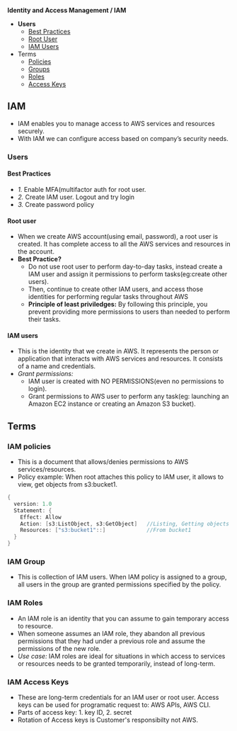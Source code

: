 **Identity and Access Management / IAM**
- **Users**
  - [Best Practices](#bp)
  - [Root User](#r)
  - [IAM Users](#iu)
- Terms
  - [Policies](#p)
  - [Groups](#g)
  - [Roles](#r)
  - [Access Keys](#ak)

## IAM
- IAM enables you to manage access to AWS services and resources securely.   
- With IAM we can configure access based on company’s security needs. 

### Users
<a name=bp></a>
#### Best Practices
- _1._ Enable MFA(multifactor auth for root user.
- _2._ Create IAM user. Logout and try login
- _3._ Create password policy
<a name=r></a>
#### Root user
- When we create AWS account(using email, password), a root user is created. It has complete access to all the AWS services and resources in the account.
- **Best Practice?**
  - Do not use root user to perform day-to-day tasks, instead create a IAM user and assign it permissions to perform tasks(eg:create other users).
  - Then, continue to create other IAM users, and access those identities for performing regular tasks throughout AWS
  - **Principle of least priviledges:** By following this principle, you prevent providing more permissions to users than needed to perform their tasks.

<a name=iu></a>
#### IAM users
- This is the identity that we create in AWS. It represents the person or application that interacts with AWS services and resources. It consists of a name and credentials.
- _Grant permissions:_
  - IAM user is created with NO PERMISSIONS(even no permissions to login).
  - Grant permissions to AWS user to perform any task(eg: launching an Amazon EC2 instance or creating an Amazon S3 bucket).

## Terms
<a name=p></a>
### IAM policies
- This is a document that allows/denies permissions to AWS services/resources.
- Policy example: When root attaches this policy to IAM user, it allows to view, get objects from s3:bucket1.
```c
{
  version: 1.0
  Statement: {
    Effect: Allow
    Action: [s3:ListObject, s3:GetObject]   //Listing, Getting objects is allowed
    Resources: ["s3:bucket1"::]             //From bucket1
  }
}
```

<a name=g></a>
### IAM Group
- This is collection of IAM users. When IAM policy is assigned to a group, all users in the group are granted permissions specified by the policy.

<a name=r></a>
### IAM Roles
- An IAM role is an identity that you can assume to gain temporary access to resource.
- When someone assumes an IAM role, they abandon all previous permissions that they had under a previous role and assume the permissions of the new role. 
- _Use case:_ IAM roles are ideal for situations in which access to services or resources needs to be granted temporarily, instead of long-term.

<a name=ak></a>
### IAM Access Keys
- These are long-term credentials for an IAM user or root user. Access keys can be used for programatic request to: AWS APIs, AWS CLI.
- Parts of access key: 1. key ID, 2. secret
- Rotation of Access keys is Customer's responsibilty not AWS.
